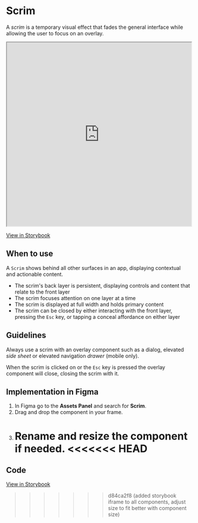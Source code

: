 # Scrim

A _scrim_ is a temporary visual effect that fades the general interface while allowing the user to focus on an overlay.

<iframe 
        class="sb-iframe"
        src="
        https://storybook.eds.equinor.com/iframe.html?globals=&args=isDismissable:!true;open:!false&id=feedback-scrim--introduction
        "
        width="100%"
        height="500"
        frameborder="1"
        ></iframe>

[View in Storybook](https://storybook.eds.equinor.com/?path=/docs/feedback-scrim--docs&args=color:primary)

## When to use

A `Scrim` shows behind all other surfaces in an app, displaying contextual and actionable content.

- The scrim's back layer is persistent, displaying controls and content that relate to the front layer
- The scrim focuses attention on one layer at a time
- The scrim is displayed at full width and holds primary content
- The scrim can be closed by either interacting with the front layer, pressing the `Esc` key, or tapping a conceal affordance on either layer

## Guidelines

Always use a scrim with an overlay component such as a dialog, elevated _side sheet_ or elevated navigation _drawer_ (mobile only).

When the scrim is clicked on or the `Esc` key is pressed the overlay component will close, closing the scrim with it.

## Implementation in Figma

1. In Figma go to the **Assets Panel** and search for **Scrim**.
2. Drag and drop the component in your frame.
3. Rename and resize the component if needed.
   <<<<<<< HEAD
   =======

## Code

[View in Storybook](https://storybook.eds.equinor.com/index.html?path=/docs/feedback-scrim--docs)

> > > > > > > d84ca2f8 (added storybook iframe to all components, adjust size to fit better with component size)
